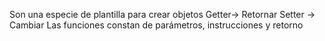 Son una especie de plantilla para crear objetos 
Getter-> Retornar
Setter -> Cambiar
Las funciones constan de parámetros, instrucciones y retorno

